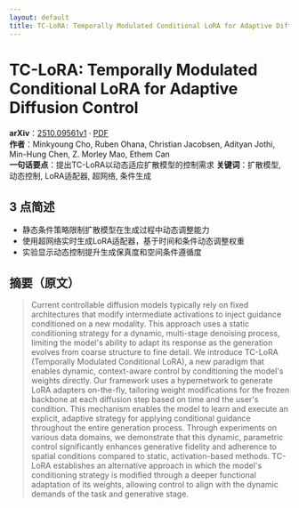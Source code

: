 ```yaml
---
layout: default
title: TC-LoRA: Temporally Modulated Conditional LoRA for Adaptive Diffusion Control
---
```


# TC-LoRA: Temporally Modulated Conditional LoRA for Adaptive Diffusion Control
**arXiv**：[2510.09561v1](https://arxiv.org/abs/2510.09561) · [PDF](https://arxiv.org/pdf/2510.09561.pdf)  
**作者**：Minkyoung Cho, Ruben Ohana, Christian Jacobsen, Adityan Jothi, Min-Hung Chen, Z. Morley Mao, Ethem Can  
**一句话要点**：提出TC-LoRA以动态适应扩散模型的控制需求
**关键词**：扩散模型, 动态控制, LoRA适配器, 超网络, 条件生成

## 3 点简述
- 静态条件策略限制扩散模型在生成过程中动态调整能力
- 使用超网络实时生成LoRA适配器，基于时间和条件动态调整权重
- 实验显示动态控制提升生成保真度和空间条件遵循度

## 摘要（原文）

> Current controllable diffusion models typically rely on fixed architectures
> that modify intermediate activations to inject guidance conditioned on a new
> modality. This approach uses a static conditioning strategy for a dynamic,
> multi-stage denoising process, limiting the model's ability to adapt its
> response as the generation evolves from coarse structure to fine detail. We
> introduce TC-LoRA (Temporally Modulated Conditional LoRA), a new paradigm that
> enables dynamic, context-aware control by conditioning the model's weights
> directly. Our framework uses a hypernetwork to generate LoRA adapters
> on-the-fly, tailoring weight modifications for the frozen backbone at each
> diffusion step based on time and the user's condition. This mechanism enables
> the model to learn and execute an explicit, adaptive strategy for applying
> conditional guidance throughout the entire generation process. Through
> experiments on various data domains, we demonstrate that this dynamic,
> parametric control significantly enhances generative fidelity and adherence to
> spatial conditions compared to static, activation-based methods. TC-LoRA
> establishes an alternative approach in which the model's conditioning strategy
> is modified through a deeper functional adaptation of its weights, allowing
> control to align with the dynamic demands of the task and generative stage.

